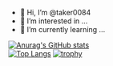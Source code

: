 - 👋 Hi, I’m @taker0084
- 👀 I’m interested in ...
- 🌱 I’m currently learning ...

[![Anurag's GitHub stats](https://github-readme-stats.vercel.app/api?username=taker0084)](https://github.com/anuraghazra/github-readme-stats)  
[![Top Langs](https://github-readme-stats.vercel.app/api/top-langs/?username=taker0084&layout=compact)](https://github.com/anuraghazra/github-readme-stats)
[![trophy](https://github-profile-trophy.vercel.app/?username=taker0084&theme=onedark)](https://github.com/ryo-ma/github-profile-trophy)
<!---
taker0084/taker0084 is a ✨ special ✨ repository because its `README.md` (this file) appears on your GitHub profile.
You can click the Preview link to take a look at your changes.
--->
